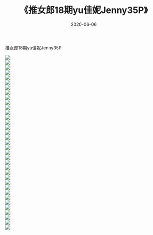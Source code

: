 ﻿---
layout: post
title:  《推女郎18期yu佳妮Jenny35P》
date:   2020-06-06
img: http://img.660000.xyz/Sharelink/性感/2020/推女郎18期yu佳妮Jenny35P/000.jpg
categories: [美女, 清纯, 唯美]
---

推女郎18期yu佳妮Jenny35P

  ![](http://img.660000.xyz/Sharelink/性感/2020/推女郎18期yu佳妮Jenny35P/001.jpg) <br> ![](http://img.660000.xyz/Sharelink/性感/2020/推女郎18期yu佳妮Jenny35P/002.jpg) <br> ![](http://img.660000.xyz/Sharelink/性感/2020/推女郎18期yu佳妮Jenny35P/003.jpg) <br> ![](http://img.660000.xyz/Sharelink/性感/2020/推女郎18期yu佳妮Jenny35P/004.jpg) <br> ![](http://img.660000.xyz/Sharelink/性感/2020/推女郎18期yu佳妮Jenny35P/005.jpg) <br> ![](http://img.660000.xyz/Sharelink/性感/2020/推女郎18期yu佳妮Jenny35P/006.jpg) <br> ![](http://img.660000.xyz/Sharelink/性感/2020/推女郎18期yu佳妮Jenny35P/007.jpg) <br> ![](http://img.660000.xyz/Sharelink/性感/2020/推女郎18期yu佳妮Jenny35P/008.jpg) <br> ![](http://img.660000.xyz/Sharelink/性感/2020/推女郎18期yu佳妮Jenny35P/009.jpg) <br> ![](http://img.660000.xyz/Sharelink/性感/2020/推女郎18期yu佳妮Jenny35P/010.jpg) <br> ![](http://img.660000.xyz/Sharelink/性感/2020/推女郎18期yu佳妮Jenny35P/011.jpg) <br> ![](http://img.660000.xyz/Sharelink/性感/2020/推女郎18期yu佳妮Jenny35P/012.jpg) <br> ![](http://img.660000.xyz/Sharelink/性感/2020/推女郎18期yu佳妮Jenny35P/013.jpg) <br> ![](http://img.660000.xyz/Sharelink/性感/2020/推女郎18期yu佳妮Jenny35P/014.jpg) <br> ![](http://img.660000.xyz/Sharelink/性感/2020/推女郎18期yu佳妮Jenny35P/015.jpg) <br> ![](http://img.660000.xyz/Sharelink/性感/2020/推女郎18期yu佳妮Jenny35P/016.jpg) <br> ![](http://img.660000.xyz/Sharelink/性感/2020/推女郎18期yu佳妮Jenny35P/017.jpg) <br> ![](http://img.660000.xyz/Sharelink/性感/2020/推女郎18期yu佳妮Jenny35P/018.jpg) <br> ![](http://img.660000.xyz/Sharelink/性感/2020/推女郎18期yu佳妮Jenny35P/019.jpg) <br> ![](http://img.660000.xyz/Sharelink/性感/2020/推女郎18期yu佳妮Jenny35P/020.jpg) <br> ![](http://img.660000.xyz/Sharelink/性感/2020/推女郎18期yu佳妮Jenny35P/021.jpg) <br> ![](http://img.660000.xyz/Sharelink/性感/2020/推女郎18期yu佳妮Jenny35P/022.jpg) <br> ![](http://img.660000.xyz/Sharelink/性感/2020/推女郎18期yu佳妮Jenny35P/023.jpg) <br> ![](http://img.660000.xyz/Sharelink/性感/2020/推女郎18期yu佳妮Jenny35P/024.jpg) <br> ![](http://img.660000.xyz/Sharelink/性感/2020/推女郎18期yu佳妮Jenny35P/025.jpg) <br> ![](http://img.660000.xyz/Sharelink/性感/2020/推女郎18期yu佳妮Jenny35P/026.jpg) <br> ![](http://img.660000.xyz/Sharelink/性感/2020/推女郎18期yu佳妮Jenny35P/027.jpg) <br> ![](http://img.660000.xyz/Sharelink/性感/2020/推女郎18期yu佳妮Jenny35P/028.jpg) <br> ![](http://img.660000.xyz/Sharelink/性感/2020/推女郎18期yu佳妮Jenny35P/029.jpg) <br> ![](http://img.660000.xyz/Sharelink/性感/2020/推女郎18期yu佳妮Jenny35P/030.jpg) <br> ![](http://img.660000.xyz/Sharelink/性感/2020/推女郎18期yu佳妮Jenny35P/031.jpg) <br> ![](http://img.660000.xyz/Sharelink/性感/2020/推女郎18期yu佳妮Jenny35P/032.jpg) <br> ![](http://img.660000.xyz/Sharelink/性感/2020/推女郎18期yu佳妮Jenny35P/033.jpg) <br> ![](http://img.660000.xyz/Sharelink/性感/2020/推女郎18期yu佳妮Jenny35P/034.jpg) <br> ![](http://img.660000.xyz/Sharelink/性感/2020/推女郎18期yu佳妮Jenny35P/035.jpg) <br>